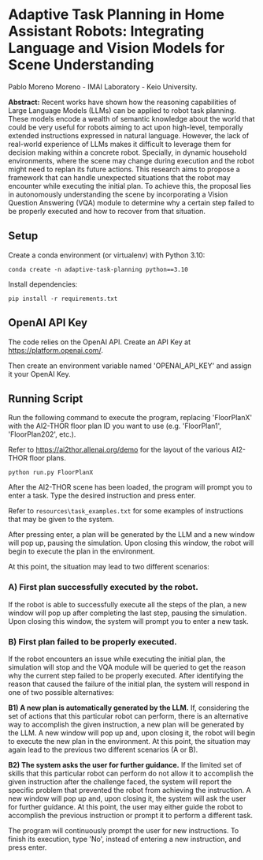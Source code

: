 # **Adaptive Task Planning in Home Assistant Robots: Integrating Language and Vision Models for Scene Understanding**

Pablo Moreno Moreno - IMAI Laboratory - Keio University.

**Abstract:** Recent works have shown how the reasoning capabilities of Large Language Models (LLMs) can be applied to robot task planning. These models encode a wealth of semantic knowledge about the world that could be very useful for robots aiming to act upon high-level, temporally extended instructions expressed in natural language. However, the lack of real-world experience of LLMs makes it difficult to leverage them for decision making within a concrete robot. Specially, in dynamic household environments, where the scene may change during execution and the robot might need to replan its future actions. This research aims to propose a framework that can handle unexpected situations that the robot may encounter while executing the initial plan. To achieve this, the proposal lies in autonomously understanding the scene by incorporating a Vision Question Answering (VQA) module to determine why a certain step failed to be properly executed and how to recover from that situation.

## Setup

Create a conda environment (or virtualenv) with Python 3.10:
```
conda create -n adaptive-task-planning python==3.10
```

Install dependencies:
```
pip install -r requirements.txt
```

## OpenAI API Key
The code relies on the OpenAI API. Create an API Key at https://platform.openai.com/.

Then create an environment variable named 'OPENAI_API_KEY' and assign it your OpenAI Key.

## Running Script
Run the following command to execute the program, replacing 'FloorPlanX' with the AI2-THOR floor plan ID you want to use (e.g. 'FloorPlan1', 'FloorPlan202', etc.).

Refer to https://ai2thor.allenai.org/demo for the layout of the various AI2-THOR floor plans.
```
python run.py FloorPlanX
```

After the AI2-THOR scene has been loaded, the program will prompt you to enter a task. Type the desired instruction and press enter.

Refer to ```resources\task_examples.txt``` for some examples of instructions that may be given to the system.

After pressing enter, a plan will be generated by the LLM and a new window will pop up, pausing the simulation. Upon closing this window, the robot will begin to execute the plan in the environment.

At this point, the situation may lead to two different scenarios:

### A) First plan successfully executed by the robot.

If the robot is able to successfully execute all the steps of the plan, a new window will pop up after completing the last step, pausing the simulation. Upon closing this window, the system will prompt you to enter a new task.

### B) First plan failed to be properly executed.

If the robot encounters an issue while executing the initial plan, the simulation will stop and the VQA module will be queried to get the reason why the current step failed to be properly executed. After identifying the reason that caused the failure of the initial plan, the system will respond in one of two possible alternatives:

**B1) A new plan is automatically generated by the LLM.** If, considering the set of actions that this particular robot can perform, there is an alternative way to accomplish the given instruction, a new plan will be generated by the LLM. A new window will pop up and, upon closing it, the robot will begin to execute the new plan in the environment. At this point, the situation may again lead to the previous two different scenarios (A or B).

**B2) The system asks the user for further guidance.** If the limited set of skills that this particular robot can perform do not allow it to accomplish the given instruction after the challenge faced, the system will report the specific problem that prevented the robot from achieving the instruction. A new window will pop up and, upon closing it, the system will ask the user for further guidance. At this point, the user may either guide the robot to accomplish the previous instruction or prompt it to perform a different task.

The program will continuously prompt the user for new instructions. To finish its execution, type 'No', instead of entering a new instruction, and press enter.
